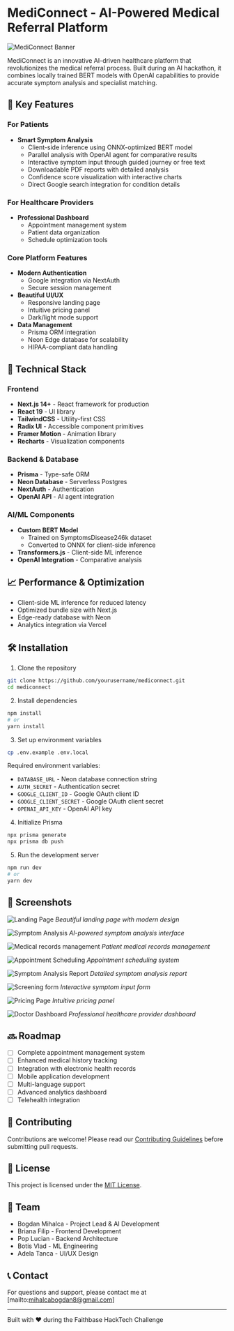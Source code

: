 # MediConnect - AI-Powered Medical Referral Platform

![MediConnect Banner](/public/ss7.png)

MediConnect is an innovative AI-driven healthcare platform that revolutionizes the medical referral process. Built during an AI hackathon, it combines locally trained BERT models with OpenAI capabilities to provide accurate symptom analysis and specialist matching.

## 🌟 Key Features

### For Patients

- **Smart Symptom Analysis**
  - Client-side inference using ONNX-optimized BERT model
  - Parallel analysis with OpenAI agent for comparative results
  - Interactive symptom input through guided journey or free text
  - Downloadable PDF reports with detailed analysis
  - Confidence score visualization with interactive charts
  - Direct Google search integration for condition details

### For Healthcare Providers

- **Professional Dashboard**
  - Appointment management system
  - Patient data organization
  - Schedule optimization tools

### Core Platform Features

- **Modern Authentication**
  - Google integration via NextAuth
  - Secure session management
- **Beautiful UI/UX**
  - Responsive landing page
  - Intuitive pricing panel
  - Dark/light mode support
- **Data Management**
  - Prisma ORM integration
  - Neon Edge database for scalability
  - HIPAA-compliant data handling

## 🚀 Technical Stack

### Frontend

- **Next.js 14+** - React framework for production
- **React 19** - UI library
- **TailwindCSS** - Utility-first CSS
- **Radix UI** - Accessible component primitives
- **Framer Motion** - Animation library
- **Recharts** - Visualization components

### Backend & Database

- **Prisma** - Type-safe ORM
- **Neon Database** - Serverless Postgres
- **NextAuth** - Authentication
- **OpenAI API** - AI agent integration

### AI/ML Components

- **Custom BERT Model**
  - Trained on SymptomsDisease246k dataset
  - Converted to ONNX for client-side inference
- **Transformers.js** - Client-side ML inference
- **OpenAI Integration** - Comparative analysis

## 📈 Performance & Optimization

- Client-side ML inference for reduced latency
- Optimized bundle size with Next.js
- Edge-ready database with Neon
- Analytics integration via Vercel

## 🛠️ Installation

1. Clone the repository

```bash
git clone https://github.com/yourusername/mediconnect.git
cd mediconnect
```

2. Install dependencies

```bash
npm install
# or
yarn install
```

3. Set up environment variables

```bash
cp .env.example .env.local
```

Required environment variables:

- `DATABASE_URL` - Neon database connection string
- `AUTH_SECRET` - Authentication secret
- `GOOGLE_CLIENT_ID` - Google OAuth client ID
- `GOOGLE_CLIENT_SECRET` - Google OAuth client secret
- `OPENAI_API_KEY` - OpenAI API key

4. Initialize Prisma

```bash
npx prisma generate
npx prisma db push
```

5. Run the development server

```bash
npm run dev
# or
yarn dev
```

## 📸 Screenshots

![Landing Page](/public/ss7.png)
_Beautiful landing page with modern design_

![Symptom Analysis](/public/ss2.png)
_AI-powered symptom analysis interface_

![Medical records management](/public/ss5.png)
_Patient medical records management_

![Appointment Scheduling](/public/ss3.png)
_Appointment scheduling system_

![Symptom Analysis Report](/public/ss4.png)
_Detailed symptom analysis report_

![Screening form](/public/ss1.png)
_Interactive symptom input form_

![Pricing Page](/public/ss8.png)
_Intuitive pricing panel_

![Doctor Dashboard](/public/ss9.png)
_Professional healthcare provider dashboard_

## 🔜 Roadmap

- [ ] Complete appointment management system
- [ ] Enhanced medical history tracking
- [ ] Integration with electronic health records
- [ ] Mobile application development
- [ ] Multi-language support
- [ ] Advanced analytics dashboard
- [ ] Telehealth integration

## 🤝 Contributing

Contributions are welcome! Please read our [Contributing Guidelines](CONTRIBUTING.md) before submitting pull requests.

## 📄 License

This project is licensed under the [MIT License](LICENSE.md).

## 👥 Team

- Bogdan Mihalca - Project Lead & AI Development
- Briana Filip - Frontend Development
- Pop Lucian - Backend Architecture
- Botis Vlad - ML Engineering
- Adela Tanca - UI/UX Design

## 📞 Contact

For questions and support, please contact me at [mailto:mihalcabogdan8@gmail.com]

---

Built with ❤️ during the Faithbase HackTech Challenge
